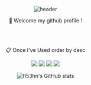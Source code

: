 <div align="center">
  
  ![header](https://capsule-render.vercel.app/api?type=waving&text=맛탕깃허브)

  👋 Welcome my github profile !

  <br/>
  <br/>
  
  :clipboard: Once I've Used order by desc

  <img src="https://img.shields.io/badge/JAVA-007396?style=for-the-badge&logo=Java&logoColor=white">
  <img src="https://img.shields.io/badge/python-3776AB?style=flat-square&logo=python&logoColor=white">
  <img src="https://img.shields.io/badge/MySQL-4479A1?style=for-the-badge&logo=MySQL&logoColor=white">
  <img src="https://img.shields.io/badge/github-181717?style=for-the-badge&logo=github&logoColor=white">

  ![fl53hn's GitHub stats](https://github-readme-stats.vercel.app/api?username=fl53hn&show_icons=true&theme=radical)
  


<!--
**fl53hn/fl53hn** is a ✨ _special_ ✨ repository because its `README.md` (this file) appears on your GitHub profile.

Here are some ideas to get you started:

- 🔭 I’m currently working on ...
- 🌱 I’m currently learning ...
- 👯 I’m looking to collaborate on ...
- 🤔 I’m looking for help with ...
- 💬 Ask me about ...
- 📫 How to reach me: ...
- 😄 Pronouns: ...
- ⚡ Fun fact: ...
-->
</div>
